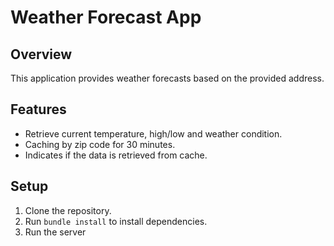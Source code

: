 # Weather Forecast App

## Overview
This application provides weather forecasts based on the provided address.

## Features
- Retrieve current temperature, high/low and weather condition.
- Caching by zip code for 30 minutes.
- Indicates if the data is retrieved from cache.

## Setup

1. Clone the repository.
2. Run `bundle install` to install dependencies.
3. Run the server
